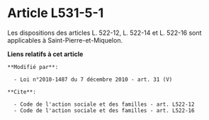 # Article L531-5-1

Les dispositions des articles L. 522-12, L. 522-14 et L. 522-16 sont applicables à Saint-Pierre-et-Miquelon.

**Liens relatifs à cet article**

	**Modifié par**:

	  - Loi n°2010-1487 du 7 décembre 2010 - art. 31 (V)

	**Cite**:

	  - Code de l'action sociale et des familles - art. L522-12
	  - Code de l'action sociale et des familles - art. L522-16
